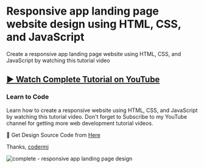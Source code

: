 # Responsive app landing page website design using HTML, CSS, and JavaScript
Create a responsive app landing page website using HTML, CSS, and JavaScript by watching this tutorial video
## [▶️ Watch Complete Tutorial on YouTube](https://youtu.be/FHvaKY8gAe8)
### Learn to Code

Learn how to create a responsive website using HTML, CSS, and JavaScript by watching this tutorial video. Don't forget to Subscribe to my YouTube channel for getting more web development tutorial videos.

🎁 Get Design Source Code from [Here](https://www.buymeacoffee.com/the.codermj/e/186131)

Thanks,
[codermj](https://www.youtube.com/@the.codermj/)

![complete - responsive app landing page design](https://github.com/mjshofy/22-12-17-responsive-complete-landing-page-website/assets/76812554/85dda8ef-9297-4b8d-836b-4c1b71349f4e)
